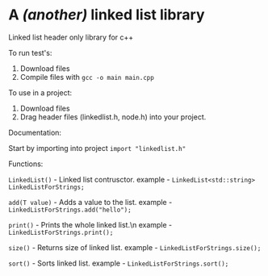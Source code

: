 # A ***(another)*** linked list library
Linked list header only library for c++ 

To run test's:
1. Download files
2. Compile files with `gcc -o main main.cpp`

To use in a project:
1. Download files
2. Drag header files (linkedlist.h, node.h) into your project.

Documentation:

Start by importing into project `import "linkedlist.h"`

Functions:

`LinkedList()` - Linked list contrusctor. 
  example - `LinkedList<std::string> LinkedListForStrings;`

`add(T value)` - Adds a value to the list.
  example - `LinkedListForStrings.add("hello");`

`print()` - Prints the whole linked list.\n
  example - `LinkedListForStrings.print();`

`size()` - Returns size of linked list.
  example - `LinkedListForStrings.size();`

`sort()` - Sorts linked list.
  example - `LinkedListForStrings.sort();`

